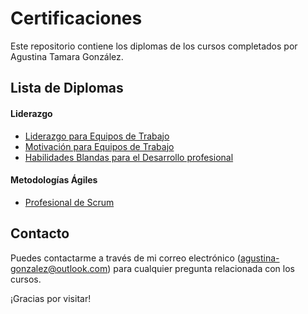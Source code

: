 # Certificaciones

Este repositorio contiene los diplomas de los cursos completados por Agustina Tamara González.

## Lista de Diplomas

#### Liderazgo

  - [Liderazgo para Equipos de Trabajo](https://platzi.com/p/agustinagonzalez8832/curso/1300-course/diploma/detalle/)
  - [Motivación para Equipos de Trabajo](https://platzi.com/p/agustinagonzalez8832/curso/1896-motivacion/diploma/detalle/) 
  - [Habilidades Blandas para el Desarrollo profesional](https://platzi.com/p/agustinagonzalez8832/curso/6570-habilidades-blandas/diploma/detalle/) 
  
#### Metodologías Ágiles

  - [Profesional de Scrum](https://platzi.com/p/agustinagonzalez8832/curso/6570-habilidades-blandas/diploma/detalle/) 
  
## Contacto

Puedes contactarme a través de mi correo electrónico (agustina-gonzalez@outlook.com) para cualquier pregunta relacionada con los cursos.

¡Gracias por visitar!

